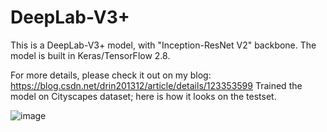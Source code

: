 # DeepLab-V3+
This is a DeepLab-V3+ model, with "Inception-ResNet V2" backbone. The model is built in Keras/TensorFlow 2.8.

For more details, please check it out on my blog: https://blog.csdn.net/drin201312/article/details/123353599
Trained the model on Cityscapes dataset; here is how it looks on the testset.

![image](https://user-images.githubusercontent.com/86154792/157264543-c1406c25-b9db-4e84-af9f-088e2ba337bb.png)
